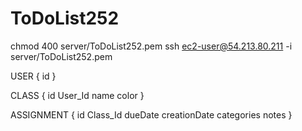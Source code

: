 ToDoList252
===========
chmod 400 server/ToDoList252.pem
ssh ec2-user@54.213.80.211 -i server/ToDoList252.pem

USER {
	id
}

CLASS {
	id
	User_Id
	name
	color
}

ASSIGNMENT {
	id
	Class_Id
	dueDate
	creationDate
	categories
	notes
}